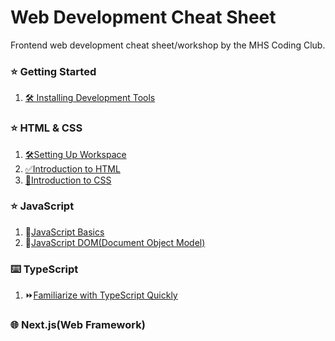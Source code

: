 # Web Development Cheat Sheet
Frontend web development cheat sheet/workshop by the MHS Coding Club.

### ⭐ Getting Started
1. [🛠️ Installing Development Tools](/INSTALL_DEV_TOOLS.md)


### ⭐ HTML & CSS
1. [🛠️Setting Up Workspace](/HTML-CSS/WORKSPACE_SETUP.md)
2. [✅Introduction to HTML](/LEARN_HTML.md)
3. [🦜Introduction to CSS](/LEARN_CSS.md)


### ⭐ JavaScript
1. 🚀[JavaScript Basics](/JAVASCRIPT/JAVASCRIPT_BASICS.md)
2. 📜[JavaScript DOM(Document Object Model)](/JAVASCRIPT/JAVASCRIPT_DOM.md)


### ⌨️ TypeScript
1. ⏩[Familiarize with TypeScript Quickly](/JAVASCRIPT/JAVASCRIPT_BASICS.md)


### 🌐 Next.js(Web Framework)